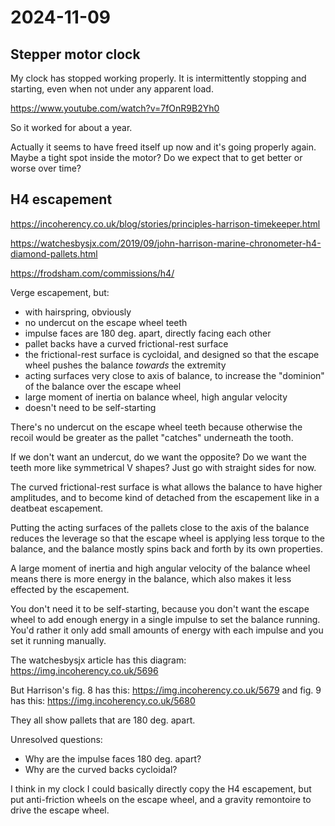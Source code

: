 # 2024-11-09

## Stepper motor clock

My clock has stopped working properly. It is intermittently stopping and starting, even when
not under any apparent load.

https://www.youtube.com/watch?v=7fOnR9B2Yh0

So it worked for about a year.

Actually it seems to have freed itself up now and it's going properly again. Maybe a tight spot inside the motor?
Do we expect that to get better or worse over time?

## H4 escapement

https://incoherency.co.uk/blog/stories/principles-harrison-timekeeper.html

https://watchesbysjx.com/2019/09/john-harrison-marine-chronometer-h4-diamond-pallets.html

https://frodsham.com/commissions/h4/

Verge escapement, but:

 * with hairspring, obviously
 * no undercut on the escape wheel teeth
 * impulse faces are 180 deg. apart, directly facing each other
 * pallet backs have a curved frictional-rest surface
 * the frictional-rest surface is cycloidal, and designed so that the escape wheel pushes the balance *towards* the extremity
 * acting surfaces very close to axis of balance, to increase the "dominion" of the balance over the escape wheel
 * large moment of inertia on balance wheel, high angular velocity
 * doesn't need to be self-starting

There's no undercut on the escape wheel teeth because otherwise the recoil would be greater as the pallet
"catches" underneath the tooth.

If we don't want an undercut, do we want the opposite? Do we want the teeth more like symmetrical V shapes?
Just go with straight sides for now.

The curved frictional-rest surface is what allows the balance to have higher amplitudes, and to become kind of
detached from the escapement like in a deatbeat escapement.

Putting the acting surfaces of the pallets close to the axis of the balance reduces the leverage so that the
escape wheel is applying less torque to the balance, and the balance mostly spins back and forth by its own
properties.

A large moment of inertia and high angular velocity of the balance wheel means there is more energy in the
balance, which also makes it less effected by the escapement.

You don't need it to be self-starting, because you don't want the escape wheel to add enough energy in a
single impulse to set the balance running. You'd rather it only add small amounts of energy with each
impulse and you set it running manually.

The watchesbysjx article has this diagram: https://img.incoherency.co.uk/5696

But Harrison's fig. 8 has this: https://img.incoherency.co.uk/5679 and fig. 9 has this: https://img.incoherency.co.uk/5680

They all show pallets that are 180 deg. apart.

Unresolved questions:

 * Why are the impulse faces 180 deg. apart?
 * Why are the curved backs cycloidal?

I think in my clock I could basically directly copy the H4 escapement, but put anti-friction wheels on the
escape wheel, and a gravity remontoire to drive the escape wheel.
